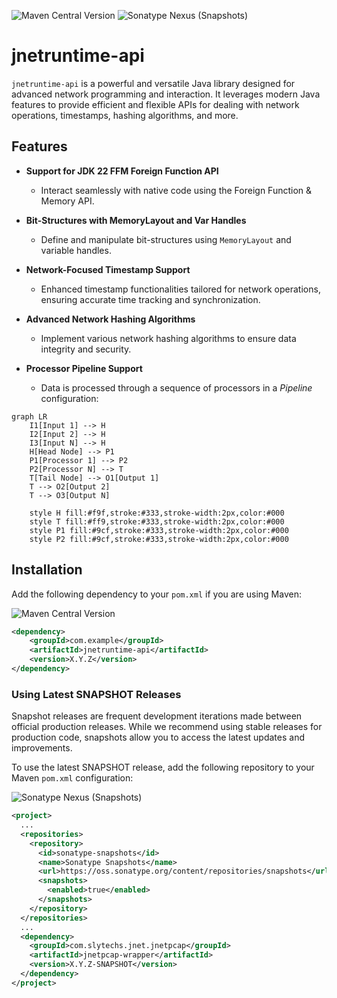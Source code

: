 ![Maven Central Version](https://img.shields.io/maven-central/v/com.slytechs.jnet.jnetruntime/jnetruntime-api)
![Sonatype Nexus (Snapshots)](https://img.shields.io/nexus/s/com.slytechs.jnet.jnetruntime/jnetruntime-api?server=https%3A%2F%2Fs01.oss.sonatype.org%2F)

# jnetruntime-api

`jnetruntime-api` is a powerful and versatile Java library designed for advanced network programming and interaction. It leverages modern Java features to provide efficient and flexible APIs for dealing with network operations, timestamps, hashing algorithms, and more.

## Features

- **Support for JDK 22 FFM Foreign Function API**
  - Interact seamlessly with native code using the Foreign Function & Memory API.

- **Bit-Structures with MemoryLayout and Var Handles**
  - Define and manipulate bit-structures using `MemoryLayout` and variable handles.

- **Network-Focused Timestamp Support**
  - Enhanced timestamp functionalities tailored for network operations, ensuring accurate time tracking and synchronization.

- **Advanced Network Hashing Algorithms**
  - Implement various network hashing algorithms to ensure data integrity and security.
    
- **Processor Pipeline Support**
  - Data is processed through a sequence of processors in a _Pipeline_ configuration:
```mermaid
graph LR
    I1[Input 1] --> H
    I2[Input 2] --> H
    I3[Input N] --> H
    H[Head Node] --> P1
    P1[Processor 1] --> P2
    P2[Processor N] --> T
    T[Tail Node] --> O1[Output 1]
    T --> O2[Output 2]
    T --> O3[Output N]

    style H fill:#f9f,stroke:#333,stroke-width:2px,color:#000
    style T fill:#ff9,stroke:#333,stroke-width:2px,color:#000
    style P1 fill:#9cf,stroke:#333,stroke-width:2px,color:#000
    style P2 fill:#9cf,stroke:#333,stroke-width:2px,color:#000
  ```

## Installation

Add the following dependency to your `pom.xml` if you are using Maven:

![Maven Central Version](https://img.shields.io/maven-central/v/com.slytechs.jnet.jnetruntime/jnetruntime-api)
```xml
<dependency>
    <groupId>com.example</groupId>
    <artifactId>jnetruntime-api</artifactId>
    <version>X.Y.Z</version>
</dependency>
```
### Using Latest SNAPSHOT Releases

Snapshot releases are frequent development iterations made between official production releases. While we recommend using stable releases for production code, snapshots allow you to access the latest updates and improvements.

To use the latest SNAPSHOT release, add the following repository to your Maven `pom.xml` configuration:

![Sonatype Nexus (Snapshots)](https://img.shields.io/nexus/s/com.slytechs.jnet.jnetruntime/jnetruntime-api?server=https%3A%2F%2Fs01.oss.sonatype.org%2F)

```xml
<project>
  ...
  <repositories>
    <repository>
      <id>sonatype-snapshots</id>
      <name>Sonatype Snapshots</name>
      <url>https://oss.sonatype.org/content/repositories/snapshots</url>
      <snapshots>
        <enabled>true</enabled>
      </snapshots>
    </repository>
  </repositories>
  ...
  <dependency>
    <groupId>com.slytechs.jnet.jnetpcap</groupId>
    <artifactId>jnetpcap-wrapper</artifactId>
    <version>X.Y.Z-SNAPSHOT</version>
  </dependency>
</project>
```
